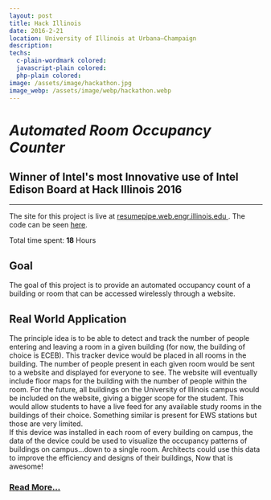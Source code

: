 ```yaml
---
layout: post
title: Hack Illinois
date: 2016-2-21
location: University of Illinois at Urbana–Champaign
description: 
techs:
  c-plain-wordmark colored:
  javascript-plain colored:
  php-plain colored:
image: /assets/image/hackathon.jpg
image_webp: /assets/image/webp/hackathon.webp
---
```

# *Automated Room Occupancy Counter*

Winner of Intel's most Innovative use of Intel Edison Board at Hack Illinois 2016
---------------------
---------------------

The site for this project is live at <a href="http://resumepipe.web.engr.illinois.edu"> resumepipe.web.engr.illinois.edu </a>. The code can be seen [here](https://github.com/dphuang2/RoomCounter-HackIllinois2016).

Total time spent: **18** Hours

## **Goal**
  The goal of this project is to provide an automated occupancy count of a
  building or room that can be accessed wirelessly through a website.

## **Real World Application**
  The principle idea is to be able to detect and track the number of people
  entering and leaving a room in a given building (for now, the building of
  choice is ECEB). This tracker device would be placed in all rooms in the
  building. The number of people present in each given room would be sent to a
  website and displayed for everyone to see. The website will eventually include
  floor maps for the building with the number of people within the room. For the
  future, all buildings on the University of Illinois campus would be included
  on the website, giving a bigger scope for the student. This would allow
  students to have a live feed for any available study rooms in the buildings of
  their choice. Something similar is present for EWS stations but those are very
  limited. <br> If this device was installed in each room of every building on
  campus, the data of the device could be used to visualize the occupancy
  patterns of buildings on campus...down to a single room. Architects could use
  this data to improve the efficiency and designs of their buildings, Now that
  is awesome!

### [Read More...](https://devpost.com/software/roomcounter)

